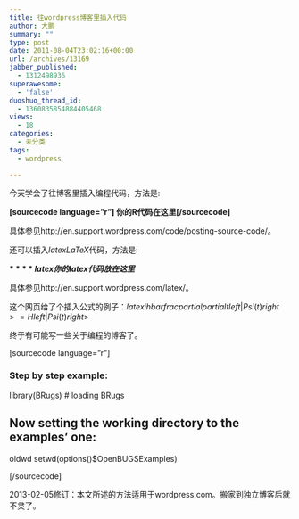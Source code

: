 ```yaml
---
title: 往wordpress博客里插入代码
author: 大鹏
summary: ""
type: post
date: 2011-08-04T23:02:16+00:00
url: /archives/13169
jabber_published:
  - 1312498936
superawesome:
  - 'false'
duoshuo_thread_id:
  - 1360835854884405468
views:
  - 18
categories:
  - 未分类
tags:
  - wordpress

---
```

今天学会了往博客里插入编程代码，方法是:
  
**[****sourcecode language=&#8221;r&#8221;]** 你的R代码在这里**[/sourcecode]**
  
具体参见http://en.support.wordpress.com/code/posting-source-code/。

还可以插入$latex LaTeX$代码，方法是:
  
**$****latex 你的latex代码放在这里$**
  
具体参见http://en.support.wordpress.com/latex/。
  
这个网页给了个插入公式的例子：$latex ihbarfrac{partial}{partial t}left|Psi(t)right>=Hleft|Psi(t)right>$

终于有可能写一些关于编程的博客了。

[sourcecode language=&#8221;r&#8221;]

### Step by step example:

library(BRugs) # loading BRugs

## Now setting the working directory to the examples&#8217; one:

oldwd setwd(options()$OpenBUGSExamples)

[/sourcecode]

2013-02-05修订：本文所述的方法适用于wordpress.com。搬家到独立博客后就不灵了。
